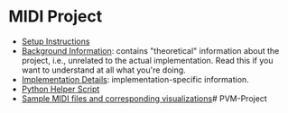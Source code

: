 # MIDI Project

* [Setup Instructions](docs/setup.md)
* [Background Information](docs/background-information/README.md): contains "theoretical" information about the project, i.e., unrelated to the actual implementation. Read this if you want to understand at all what you're doing.
* [Implementation Details](docs/implementation/README.md): implementation-specific information.
* [Python Helper Script](https://github.com/UCLeuvenLimburg/midihelper)
* [Sample MIDI files and corresponding visualizations](http://files.leone.ucll.be/midi-samples.zip)# PVM-Project

